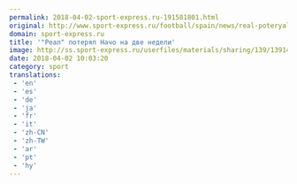 ```yaml
---
permalink: 2018-04-02-sport-express.ru-191581801.html
original: http://www.sport-express.ru/football/spain/news/real-poteryal-nacho-na-dve-nedeli-1391402/
domain: sport-express.ru
title: '"Реал" потерял Начо на две недели'
image: http://ss.sport-express.ru/userfiles/materials/sharing/139/1391402.jpg
date: 2018-04-02 10:03:20
category: sport
translations: 
 - 'en'
 - 'es'
 - 'de'
 - 'ja'
 - 'fr'
 - 'it'
 - 'zh-CN'
 - 'zh-TW'
 - 'ar'
 - 'pt'
 - 'hy'
---
```


